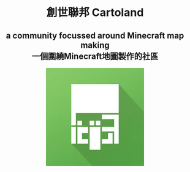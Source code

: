 <div align="center">
<h1>創世聯邦 Cartoland</h1>
<h2>a community focussed around Minecraft map making<br>
一個圍繞Minecraft地圖製作的社區</h2>
<img src="https://raw.githubusercontent.com/Cartoland/.github/main/img/icon.png">
</div>
